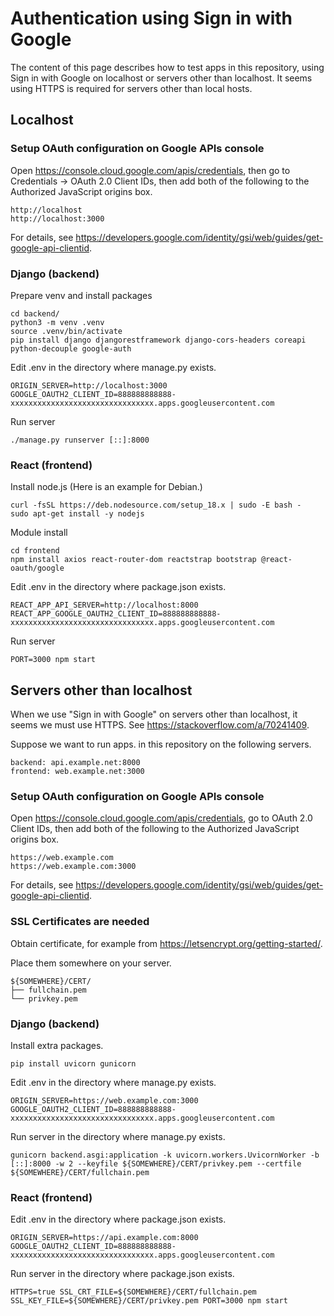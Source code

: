 # Authentication using Sign in with Google

The content of this page describes how to test apps in this repository, using Sign in with Google on localhost or servers other than localhost.
It seems using HTTPS is required for servers other than local hosts.

## Localhost

### Setup OAuth configuration on Google APIs console

Open https://console.cloud.google.com/apis/credentials, then go to Credentials -> OAuth 2.0 Client IDs, then add both of the following to the Authorized JavaScript origins box.

~~~
http://localhost
http://localhost:3000
~~~

For details, see https://developers.google.com/identity/gsi/web/guides/get-google-api-clientid.

### Django (backend)

Prepare venv and install packages
~~~
cd backend/
python3 -m venv .venv
source .venv/bin/activate
pip install django djangorestframework django-cors-headers coreapi python-decouple google-auth
~~~

Edit .env in the directory where manage.py exists.
~~~
ORIGIN_SERVER=http://localhost:3000
GOOGLE_OAUTH2_CLIENT_ID=888888888888-xxxxxxxxxxxxxxxxxxxxxxxxxxxxxxxx.apps.googleusercontent.com
~~~

Run server
~~~
./manage.py runserver [::]:8000
~~~

### React (frontend)

Install node.js (Here is an example for Debian.)
~~~
curl -fsSL https://deb.nodesource.com/setup_18.x | sudo -E bash -
sudo apt-get install -y nodejs
~~~

Module install
~~~
cd frontend
npm install axios react-router-dom reactstrap bootstrap @react-oauth/google
~~~

Edit .env in the directory where package.json exists.
~~~
REACT_APP_API_SERVER=http://localhost:8000
REACT_APP_GOOGLE_OAUTH2_CLIENT_ID=888888888888-xxxxxxxxxxxxxxxxxxxxxxxxxxxxxxxx.apps.googleusercontent.com
~~~

Run server
~~~
PORT=3000 npm start 
~~~

## Servers other than localhost

When we use "Sign in with Google" on servers other than localhost, it seems we must use HTTPS.
See https://stackoverflow.com/a/70241409.

Suppose we want to run apps. in this repository on the following servers.
~~~
backend: api.example.net:8000
frontend: web.example.net:3000
~~~

### Setup OAuth configuration on Google APIs console

Open https://console.cloud.google.com/apis/credentials, go to OAuth 2.0 Client IDs, then add both of the following to the Authorized JavaScript origins box.

~~~
https://web.example.com
https://web.example.com:3000
~~~

For details, see https://developers.google.com/identity/gsi/web/guides/get-google-api-clientid.

### SSL Certificates are needed

Obtain certificate, for example from https://letsencrypt.org/getting-started/.

Place them somewhere on your server.
~~~
${SOMEWHERE}/CERT/
├── fullchain.pem
└── privkey.pem
~~~

### Django (backend)

Install extra packages.
~~~
pip install uvicorn gunicorn
~~~

Edit .env in the directory where manage.py exists.
~~~
ORIGIN_SERVER=https://web.example.com:3000
GOOGLE_OAUTH2_CLIENT_ID=888888888888-xxxxxxxxxxxxxxxxxxxxxxxxxxxxxxxx.apps.googleusercontent.com
~~~

Run server in the directory where manage.py exists.
~~~
gunicorn backend.asgi:application -k uvicorn.workers.UvicornWorker -b [::]:8000 -w 2 --keyfile ${SOMEWHERE}/CERT/privkey.pem --certfile ${SOMEWHERE}/CERT/fullchain.pem
~~~

### React (frontend)

Edit .env in the directory where package.json exists.
~~~
ORIGIN_SERVER=https://api.example.com:8000
GOOGLE_OAUTH2_CLIENT_ID=888888888888-xxxxxxxxxxxxxxxxxxxxxxxxxxxxxxxx.apps.googleusercontent.com
~~~

Run server in the directory where package.json exists.
~~~
HTTPS=true SSL_CRT_FILE=${SOMEWHERE}/CERT/fullchain.pem SSL_KEY_FILE=${SOMEWHERE}/CERT/privkey.pem PORT=3000 npm start
~~~

